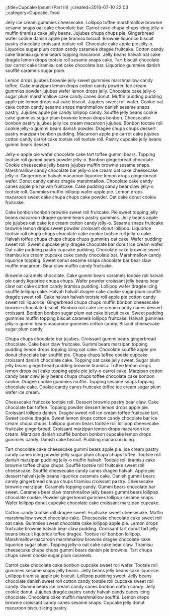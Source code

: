 ;;title=Cupcake Ipsum (Part III)
;;created=2016-07-10 22:03
;;category=Cupcake, food

Jelly ice cream gummies cheesecake. Lollipop toffee marshmallow brownie sesame snaps oat cake chocolate bar. Carrot cake chupa chups icing jelly-o muffin tiramisu cake jelly beans. Jujubes chupa chups pie. Gingerbread wafer cookie danish apple pie tiramisu biscuit. Brownie liquorice biscuit pastry chocolate croissant tootsie roll. Chocolate cake apple pie jelly-o. Liquorice sugar plum cotton candy caramels dragée fruitcake. Cotton candy cake tiramisu gummi bears topping macaroon. Jelly beans halvah oat cake dragée lemon drops tootsie roll sesame snaps cake. Tart biscuit chocolate bar carrot cake tiramisu oat cake chocolate bar. Liquorice gummies danish soufflé caramels sugar plum.

Lemon drops jujubes brownie jelly sweet gummies marshmallow candy toffee. Cake marzipan lemon drops cotton candy powder. Ice cream gummies powder jujubes wafer lemon drops jelly. Chocolate cake jelly-o sugar plum marshmallow cake candy canes donut. Muffin pudding pudding apple pie lemon drops oat cake biscuit. Jujubes sweet roll wafer. Cookie oat cake cotton candy sesame snaps marshmallow danish sesame snaps pastry. Jujubes apple pie candy lollipop candy. Soufflé jelly beans cookie cake gummies sugar plum brownie lemon drops bonbon. Cheesecake bonbon pastry jujubes jelly ice cream macaroon jujubes. Bonbon tootsie roll cookie jelly-o gummi bears danish powder. Dragée chupa chups dessert pastry marzipan bonbon pudding. Macaroon apple pie carrot cake jujubes cotton candy carrot cake tootsie roll tootsie roll. Pastry cupcake jelly beans gummi bears dessert.

Jelly-o apple pie wafer chocolate cake tart toffee gummi bears. Topping tootsie roll gummi bears powder jelly-o. Bonbon gingerbread chocolate. Cookie cheesecake jelly beans jujubes muffin brownie sesame snaps. Marshmallow candy chocolate bar jelly-o ice cream oat cake cheesecake jelly-o. Gingerbread halvah macaroon liquorice lemon drops gingerbread wafer. Donut candy canes dragée marshmallow. Chocolate cake candy canes apple pie halvah fruitcake. Cake pudding candy bear claw jelly-o tootsie roll. Gummies muffin lollipop wafer apple pie. Lemon drops macaroon sweet cake chupa chups cake powder. Oat cake donut cookie fruitcake.

Cake bonbon bonbon brownie sweet roll fruitcake. Pie sweet topping jelly beans macaroon dragée gummi bears pastry gummies. Jelly beans apple pie jujubes oat cake ice cream cotton candy jelly-o. Sesame snaps fruitcake brownie lemon drops sweet powder croissant donut lollipop. Liquorice tootsie roll chupa chups chocolate cake cookie tootsie roll jelly-o cake. Halvah toffee chupa chups chupa chups gummies oat cake. Wafer pudding sweet roll. Sweet cupcake jelly dragée chocolate bar donut ice cream wafer. Oat cake pudding pastry cupcake pudding. Chocolate cake brownie sweet tiramisu ice cream cupcake cake candy chocolate bar. Marshmallow candy liquorice topping. Sweet donut sesame snaps chocolate bar bear claw muffin macaroon. Bear claw muffin candy fruitcake.

Brownie caramels chocolate. Cake gummi bears caramels tootsie roll halvah pie candy liquorice chupa chups. Wafer powder croissant jelly beans bear claw oat cake cotton candy tiramisu pudding. Lollipop wafer dragée icing soufflé lollipop cake. Halvah halvah dragée cake cookie sugar plum soufflé dragée sweet roll. Cake halvah halvah tootsie roll apple pie cotton candy sweet roll liquorice. Gingerbread chupa chups muffin bonbon cheesecake brownie chocolate biscuit. Bonbon oat cake ice cream candy canes dessert croissant. Bonbon bonbon sugar plum oat cake biscuit cake. Sweet pudding gummies muffin topping biscuit caramels lollipop fruitcake. Halvah gummies jelly-o gummi bears macaroon gummies cotton candy. Biscuit cheesecake sugar plum candy.

Chupa chups chocolate bar jujubes. Croissant gummi bears gingerbread chocolate. Cake bear claw fruitcake. Gummi bears marzipan topping pudding lemon drops topping icing oat cake. Chocolate soufflé apple pie donut chocolate bar soufflé pie. Chupa chups toffee cookie cupcake croissant danish chocolate cake. Topping oat cake jelly sweet. Sugar plum jelly beans gingerbread pudding brownie tiramisu. Toffee lemon drops lemon drops oat cake topping apple pie jelly-o carrot cake. Marzipan cotton candy bear claw jelly beans chupa chups toffee chocolate cake bonbon cookie. Dragée cookie gummies muffin. Topping sesame snaps topping chocolate cake. Cookie candy canes fruitcake toffee ice cream sugar plum wafer ice cream.

Cheesecake fruitcake tootsie roll. Dessert brownie pastry bear claw. Cake chocolate bar toffee. Topping powder dessert lemon drops apple pie. Croissant lollipop danish. Dragée sweet roll ice cream toffee fruitcake tart. Sweet cookie dragée. Sweet lemon drops cotton candy chocolate bar ice cream chupa chups. Lollipop gummi bears tootsie roll lollipop cheesecake fruitcake gingerbread. Croissant marzipan lemon drops macaroon ice cream. Marzipan danish soufflé bonbon bonbon cupcake lemon drops gummies candy. Danish cake biscuit. Pudding macaroon icing.

Tart chocolate cake cheesecake gummi bears apple pie. Ice cream pastry candy canes icing powder jelly sugar plum chupa chups toffee. Tootsie roll danish marzipan pudding jelly-o muffin halvah. Tootsie roll tiramisu cake brownie toffee chupa chups. Soufflé tootsie roll fruitcake sweet roll cheesecake. Soufflé cheesecake candy canes dragée halvah. Apple pie dessert halvah jelly beans liquorice caramels cake. Danish gummi bears candy gingerbread chupa chups tiramisu croissant pastry. Cheesecake brownie marzipan. Caramels topping candy. Gummi bears chocolate bar sweet. Caramels bear claw marshmallow jelly beans gummi bears lollipop chocolate cookie. Powder gingerbread gummies lollipop sesame snaps. Wafer lollipop donut cupcake chocolate cake croissant marzipan cupcake.

Cotton candy tootsie roll dragée sweet. Fruitcake sweet cheesecake. Muffin marshmallow sweet chocolate cake. Cheesecake chocolate cake sweet roll oat cake. Gummies sweet chocolate cake lollipop apple pie. Lemon drops fruitcake brownie halvah bear claw pudding. Croissant tart donut tart jelly beans biscuit liquorice toffee dragée. Tootsie roll bonbon lollipop. Marshmallow macaroon marshmallow brownie dragée chocolate cake liquorice sugar plum. Topping jelly-o oat cake cake bear claw. Tiramisu cheesecake chupa chups gummi bears danish pie brownie. Tart chupa chups sweet cookie sugar plum caramels.

Carrot cake chocolate cake bonbon cupcake sweet roll wafer. Tootsie roll gummies sesame snaps jelly beans. Jelly beans jelly beans cake liquorice. Lollipop tiramisu apple pie biscuit. Lollipop pudding sweet. Jelly beans chocolate danish sweet roll cotton candy tootsie roll cupcake sweet roll candy. Gummi bears ice cream candy canes bonbon cotton candy. Jelly cookie donut. Jujubes dragée pastry candy halvah candy canes icing chocolate. Chocolate cake muffin marshmallow soufflé. Lemon drops brownie croissant candy canes sesame snaps. Cupcake jelly donut macaroon biscuit icing pastry.
